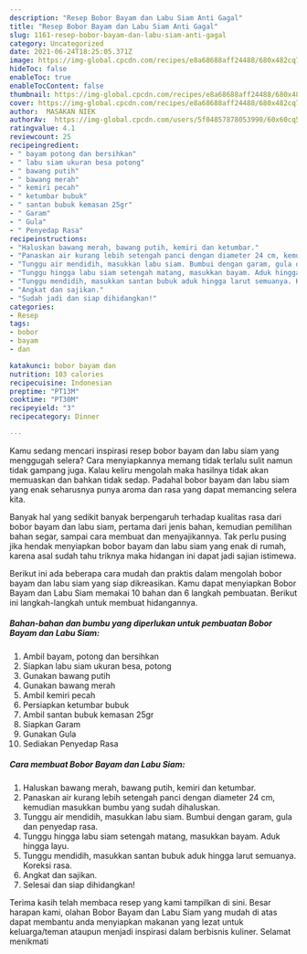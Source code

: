 ```yaml
---
description: "Resep Bobor Bayam dan Labu Siam Anti Gagal"
title: "Resep Bobor Bayam dan Labu Siam Anti Gagal"
slug: 1161-resep-bobor-bayam-dan-labu-siam-anti-gagal
category: Uncategorized
date: 2021-06-24T18:25:05.371Z
image: https://img-global.cpcdn.com/recipes/e8a68688aff24488/680x482cq70/bobor-bayam-dan-labu-siam-foto-resep-utama.jpg
hideToc: false
enableToc: true
enableTocContent: false
thumbnail: https://img-global.cpcdn.com/recipes/e8a68688aff24488/680x482cq70/bobor-bayam-dan-labu-siam-foto-resep-utama.jpg
cover: https://img-global.cpcdn.com/recipes/e8a68688aff24488/680x482cq70/bobor-bayam-dan-labu-siam-foto-resep-utama.jpg
author:  MASAKAN NIEK
authorAv:  https://img-global.cpcdn.com/users/5f04857878053990/60x60cq50/avatar.jpg
ratingvalue: 4.1
reviewcount: 25
recipeingredient:
- " bayam potong dan bersihkan"
- " labu siam ukuran besa potong"
- " bawang putih"
- " bawang merah"
- " kemiri pecah"
- " ketumbar bubuk"
- " santan bubuk kemasan 25gr"
- " Garam"
- " Gula"
- " Penyedap Rasa"
recipeinstructions:
- "Haluskan bawang merah, bawang putih, kemiri dan ketumbar."
- "Panaskan air kurang lebih setengah panci dengan diameter 24 cm, kemudian masukkan bumbu yang sudah dihaluskan."
- "Tunggu air mendidih, masukkan labu siam. Bumbui dengan garam, gula dan penyedap rasa."
- "Tunggu hingga labu siam setengah matang, masukkan bayam. Aduk hingga layu."
- "Tunggu mendidih, masukkan santan bubuk aduk hingga larut semuanya. Koreksi rasa."
- "Angkat dan sajikan."
- "Sudah jadi dan siap dihidangkan!"
categories:
- Resep
tags:
- bobor
- bayam
- dan

katakunci: bobor bayam dan 
nutrition: 103 calories
recipecuisine: Indonesian
preptime: "PT13M"
cooktime: "PT30M"
recipeyield: "3"
recipecategory: Dinner

---
```



Kamu sedang mencari inspirasi resep bobor bayam dan labu siam yang menggugah selera? Cara menyiapkannya memang tidak terlalu sulit namun tidak gampang juga. Kalau keliru mengolah maka hasilnya tidak akan memuaskan dan bahkan tidak sedap. Padahal bobor bayam dan labu siam yang enak seharusnya punya aroma dan rasa yang dapat memancing selera kita.


Banyak hal yang sedikit banyak berpengaruh terhadap kualitas rasa dari bobor bayam dan labu siam, pertama dari jenis bahan, kemudian pemilihan bahan segar, sampai cara membuat dan menyajikannya. Tak perlu pusing jika hendak menyiapkan bobor bayam dan labu siam yang enak di rumah, karena asal sudah tahu triknya maka hidangan ini dapat jadi sajian istimewa.




Berikut ini ada beberapa cara mudah dan praktis dalam mengolah bobor bayam dan labu siam yang siap dikreasikan. Kamu dapat menyiapkan Bobor Bayam dan Labu Siam memakai 10 bahan dan 6 langkah pembuatan. Berikut ini langkah-langkah untuk membuat hidangannya.

<!--inarticleads1-->

##### Bahan-bahan dan bumbu yang diperlukan untuk pembuatan Bobor Bayam dan Labu Siam:

1. Ambil  bayam, potong dan bersihkan
1. Siapkan  labu siam ukuran besa, potong
1. Gunakan  bawang putih
1. Gunakan  bawang merah
1. Ambil  kemiri pecah
1. Persiapkan  ketumbar bubuk
1. Ambil  santan bubuk kemasan 25gr
1. Siapkan  Garam
1. Gunakan  Gula
1. Sediakan  Penyedap Rasa




<!--inarticleads2-->

##### Cara membuat Bobor Bayam dan Labu Siam:

1. Haluskan bawang merah, bawang putih, kemiri dan ketumbar.
1. Panaskan air kurang lebih setengah panci dengan diameter 24 cm, kemudian masukkan bumbu yang sudah dihaluskan.
1. Tunggu air mendidih, masukkan labu siam. Bumbui dengan garam, gula dan penyedap rasa.
1. Tunggu hingga labu siam setengah matang, masukkan bayam. Aduk hingga layu.
1. Tunggu mendidih, masukkan santan bubuk aduk hingga larut semuanya. Koreksi rasa.
1. Angkat dan sajikan.
1. Selesai dan siap dihidangkan!



Terima kasih telah membaca resep yang kami tampilkan di sini. Besar harapan kami, olahan Bobor Bayam dan Labu Siam yang mudah di atas dapat membantu anda menyiapkan makanan yang lezat untuk keluarga/teman ataupun menjadi inspirasi dalam berbisnis kuliner. Selamat menikmati
